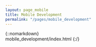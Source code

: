 ```yaml
---
layout: page_mobile
title: Mobile Development
permalink: "/pages/mobile_development"
---
```

{::nomarkdown}  
mobile_development/index.html
{:/}  

